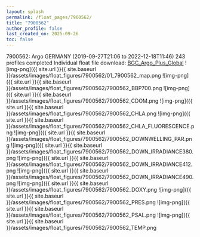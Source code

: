 ```yaml
---
layout: splash
permalink: /float_pages/7900562/
title: "7900562"
author_profile: false
last_created_on: 2025-09-26
toc: false
---
```

 
7900562: Argo GERMANY (2019-09-27T21:06 to 2022-12-18T11:46)
243 profiles completed
Individual float file download: [BGC_Argo_Plus_Global](https://ftp.soest.hawaii.edu/bgc_argo_plus/Individual_Floats/outliers_removed/7900562_Sprof_processed.nc)
![img-png]({{ site.url }}{{ site.baseurl }}/assets/images/float_figures/7900562/01_7900562_map.png
![img-png]({{ site.url }}{{ site.baseurl }}/assets/images/float_figures/7900562/7900562_BBP700.png
![img-png]({{ site.url }}{{ site.baseurl }}/assets/images/float_figures/7900562/7900562_CDOM.png
![img-png]({{ site.url }}{{ site.baseurl }}/assets/images/float_figures/7900562/7900562_CHLA.png
![img-png]({{ site.url }}{{ site.baseurl }}/assets/images/float_figures/7900562/7900562_CHLA_FLUORESCENCE.png
![img-png]({{ site.url }}{{ site.baseurl }}/assets/images/float_figures/7900562/7900562_DOWNWELLING_PAR.png
![img-png]({{ site.url }}{{ site.baseurl }}/assets/images/float_figures/7900562/7900562_DOWN_IRRADIANCE380.png
![img-png]({{ site.url }}{{ site.baseurl }}/assets/images/float_figures/7900562/7900562_DOWN_IRRADIANCE412.png
![img-png]({{ site.url }}{{ site.baseurl }}/assets/images/float_figures/7900562/7900562_DOWN_IRRADIANCE490.png
![img-png]({{ site.url }}{{ site.baseurl }}/assets/images/float_figures/7900562/7900562_DOXY.png
![img-png]({{ site.url }}{{ site.baseurl }}/assets/images/float_figures/7900562/7900562_PRES.png
![img-png]({{ site.url }}{{ site.baseurl }}/assets/images/float_figures/7900562/7900562_PSAL.png
![img-png]({{ site.url }}{{ site.baseurl }}/assets/images/float_figures/7900562/7900562_TEMP.png
